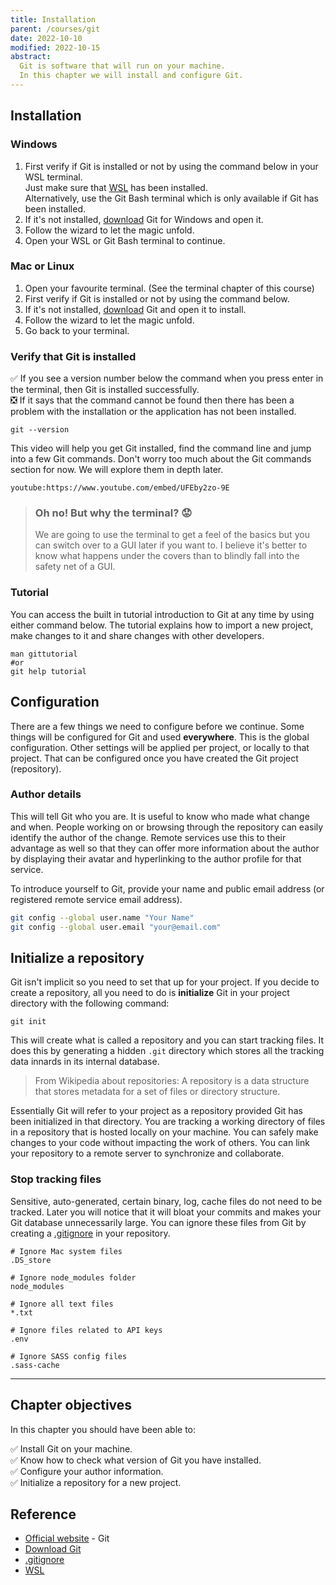 ```yaml
---
title: Installation
parent: /courses/git
date: 2022-10-10
modified: 2022-10-15
abstract:
  Git is software that will run on your machine.
  In this chapter we will install and configure Git.
---
```


## Installation

### Windows

1. First verify if Git is installed or not by using the command below in your WSL terminal.\
   Just make sure that [WSL][wsl] has been installed.\
   Alternatively, use the Git Bash terminal which is only available if Git has been installed.
1. If it's not installed, [download][download-git] Git for Windows and open it.
1. Follow the wizard to let the magic unfold.
1. Open your WSL or Git Bash terminal to continue.

### Mac or Linux

1. Open your favourite terminal. (See the terminal chapter of this course)
1. First verify if Git is installed or not by using the command below.
1. If it's not installed, [download][download-git] Git and open it to install.
1. Follow the wizard to let the magic unfold.
1. Go back to your terminal.

### Verify that Git is installed

:white_check_mark: If you see a version number below the command when you press enter in the terminal, then Git is installed successfully.\
:negative_squared_cross_mark: If it says that the command cannot be found then there has been a problem with the installation
or the application has not been installed.

```bash:title=terminal
git --version
```

This video will help you get Git installed, find the command line and jump into a few Git commands.
Don't worry too much about the Git commands section for now. We will explore them in depth later.

`youtube:https://www.youtube.com/embed/UFEby2zo-9E`

> ### Oh no! But why the terminal? :worried:
>
> We are going to use the terminal to get a feel of the basics but you can switch over to a GUI later if you want to.
> I believe it's better to know what happens under the covers than to blindly fall into the safety net of a GUI.

### Tutorial

You can access the built in tutorial introduction to Git at any time by using either command below.
The tutorial explains how to import a new project, make changes to it and share changes with other developers.

```bash:title=terminal
man gittutorial
#or
git help tutorial
```

## Configuration

There are a few things we need to configure before we continue. Some things will be configured for Git
and used **everywhere**. This is the global configuration. Other settings will be applied per project,
or locally to that project. That can be configured once you have created the Git project (repository).

### Author details

This will tell Git who you are. It is useful to know who made what change and when.
People working on or browsing through the repository can easily identify the author of the change.
Remote services use this to their advantage as well so that they can offer more information
about the author by displaying their avatar and hyperlinking to the author profile for that service.

To introduce yourself to Git, provide your name and public email address
(or registered remote service email address).

```bash
git config --global user.name "Your Name"
git config --global user.email "your@email.com"
```

## Initialize a repository

Git isn't implicit so you need to set that up for your project.
If you decide to create a repository, all you need to do is **initialize** Git in your project directory with the following command:

```bash:title=terminal
git init
```

This will create what is called a repository and you can start tracking files.
It does this by generating a hidden `.git` directory which stores all the tracking data innards in its internal database.

> From Wikipedia about repositories: A repository is a data structure that stores metadata for a set of files or directory structure.

Essentially Git will refer to your project as a repository provided Git has been initialized in that directory.
You are tracking a working directory of files in a repository that is hosted locally on your machine.
You can safely make changes to your code without impacting the work of others.
You can link your repository to a remote server to synchronize and collaborate.

### Stop tracking files

Sensitive, auto-generated, certain binary, log, cache files do not need to be tracked. Later you will notice that it will bloat your commits
and makes your Git database unnecessarily large. You can ignore these files from Git by creating a [.gitignore][gitignore]
in your repository.

```text:title=.gitignore
# Ignore Mac system files
.DS_store

# Ignore node_modules folder
node_modules

# Ignore all text files
*.txt

# Ignore files related to API keys
.env

# Ignore SASS config files
.sass-cache
```

---

## Chapter objectives

In this chapter you should have been able to:

:white_check_mark: Install Git on your machine.\
:white_check_mark: Know how to check what version of Git you have installed.\
:white_check_mark: Configure your author information.\
:white_check_mark: Initialize a repository for a new project.

## Reference

- [Official website][official] - Git
- [Download Git][download-git]
- [.gitignore][gitignore]
- [WSL][wsl]

[official]: https://git-scm.com/
[download-git]: https://git-scm.com/downloads
[gitignore]: https://www.freecodecamp.org/news/gitignore-what-is-it-and-how-to-add-to-repo
[wsl]: /courses/git/03/terminal#working-with-wsl
